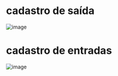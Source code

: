 # cadastro de saída
![image](https://github.com/user-attachments/assets/6471f55f-4ba8-4716-8eee-806b55703d96)
# cadastro de entradas
![image](https://github.com/user-attachments/assets/4542292e-2e69-450a-92c2-5ba15252a75d)
